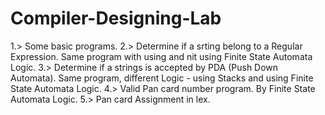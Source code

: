 # Compiler-Designing-Lab
1.> Some basic programs.
2.> Determine if a srting belong to a Regular Expression. Same program with using and nit using Finite State Automata Logic.
3.> Determine if a strings is accepted by PDA (Push Down Automata). Same program, different Logic - using Stacks and using Finite State Automata Logic.
4.> Valid Pan card number program. By Finite State Automata Logic.
5.> Pan card Assignment in lex.

